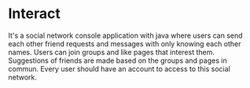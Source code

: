 # Interact

It's a social network console application with java where users can send each other friend requests and messages with only knowing each other names.
Users can join groups and like pages that interest them. Suggestions of friends are made based on the groups and pages in commun.
Every user should have an account to access to this social network.
